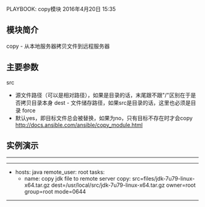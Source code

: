 PLAYBOOK: copy模块
2016年4月20日
15:35
 
## 模块简介
copy - 从本地服务器拷贝文件到远程服务器
 
## 主要参数
src 
- 源文件路径（可以是相对路径），如果是目录的话，末尾跟不跟"/"区别在于是否拷贝目录本身
dest - 文件储存路径，如果src是目录的话，这里也必须是目录
force 
- 默认yes，即目标文件总会被替换，如果为no，只有目标不存在时才会copy
http://docs.ansible.com/ansible/copy_module.html
 
## 实例演示
**************************************************
---
- hosts: java
  remote_user: root
  tasks:
  - name: copy jdk file to remote server
    copy:
     src=files/jdk-7u79-linux-x64.tar.gz
     dest=/usr/local/src/jdk-7u79-linux-x64.tar.gz
     owner=root
     group=root
     mode=0644
**************************************************
